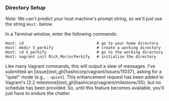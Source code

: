 <!-- Perkify_Install/common_1.md -->

### Directory Setup

*Note:*
We can't predict your host machine's prompt string,
so we'll just use the string `Host:` below.

In a Terminal window, enter the following commands:

    Host: cd                                # go to your home directory
    Host: mkdir V_perkify                   # create a working directory
    Host: cd V_perkify                      # go to the working directory
    Host: vagrant init Rich_Morin/Perkify   # initialize the directory

Like many Vagrant commands, this will output a slew of messages.
I've submitted an [issue]{ext_gh|hashicorp/vagrant/issues/11037},
asking for a "quiet" mode (e.g., `--quiet`).
This enhancement request has been added to Vagrant's
[2.2 milestone]{ext_gh|hashicorp/vagrant/milestone/35},
but no schedule has been provided.
So, until this feature becomes available,
you'll just have to endure the chatter.
